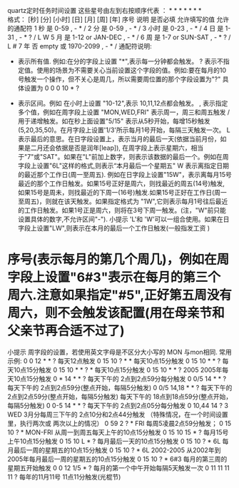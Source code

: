 quartz定时任务时间设置
这些星号由左到右按顺序代表 ：     *    *     *     *    *     *   *     
                              格式： [秒] [分] [小时] [日] [月] [周] [年] 
序号 说明 
  是否必填  允许填写的值 允许的通配符 
1  秒  是  0-59    , - * / 
2  分  是  0-59 
   , - * / 
3 小时  是  0-23   , - * / 
4  日  是  1-31   , - * ? / L W 
5  月  是  1-12 or JAN-DEC   , - * / 
6  周  是  1-7 or SUN-SAT   , - * ? / L # 
7  年  否  empty 或 1970-2099  , - * / 
通配符说明: 
* 表示所有值. 例如:在分的字段上设置 "*",表示每一分钟都会触发。 
? 表示不指定值。使用的场景为不需要关心当前设置这个字段的值。例如:要在每月的10号触发一个操作，但不关心是周几，所以需要周位置的那个字段设置为"?" 具体设置为 0 0 0 10 * ? 
- 表示区间。例如 在小时上设置 "10-12",表示 10,11,12点都会触发。 
, 表示指定多个值，例如在周字段上设置 "MON,WED,FRI" 表示周一，周三和周五触发 
/ 用于递增触发。如在秒上面设置"5/15" 表示从5秒开始，每增15秒触发(5,20,35,50)。在月字段上设置'1/3'所示每月1号开始，每隔三天触发一次。 
L 表示最后的意思。在日字段设置上，表示当月的最后一天(依据当前月份，如果是二月还会依据是否是润年[leap]), 在周字段上表示星期六，相当于"7"或"SAT"。如果在"L"前加上数字，则表示该数据的最后一个。例如在周字段上设置"6L"这样的格式,则表示“本月最后一个星期五" 
W 表示离指定日期的最近那个工作日(周一至周五). 例如在日字段上设置"15W"，表示离每月15号最近的那个工作日触发。如果15号正好是周六，则找最近的周五(14号)触发, 如果15号是周未，则找最近的下周一(16号)触发.如果15号正好在工作日(周一至周五)，则就在该天触发。如果指定格式为 "1W",它则表示每月1号往后最近的工作日触发。如果1号正是周六，则将在3号下周一触发。(注，"W"前只能设置具体的数字,不允许区间"-"). 
小提示 
'L'和 'W'可以一组合使用。如果在日字段上设置"LW",则表示在本月的最后一个工作日触发(一般指发工资 ) 
# 序号(表示每月的第几个周几)，例如在周字段上设置"6#3"表示在每月的第三个周六.注意如果指定"#5",正好第五周没有周六，则不会触发该配置(用在母亲节和父亲节再合适不过了) 
小提示 
周字段的设置，若使用英文字母是不区分大小写的 MON 与mon相同. 
常用示例: 
0 0 12 * * ? 每天12点触发 
0 15 10 ? * * 每天10点15分触发 
0 15 10 * * ? 每天10点15分触发 
0 15 10 * * ? * 每天10点15分触发 
0 15 10 * * ? 2005 2005年每天10点15分触发 
0 * 14 * * ? 每天下午的 2点到2点59分每分触发 
0 0/5 14 * * ? 每天下午的 2点到2点59分(整点开始，每隔5分触发) 
0 0/5 14,18 * * ? 每天下午的 2点到2点59分(整点开始，每隔5分触发) 
每天下午的 18点到18点59分(整点开始，每隔5分触发) 
0 0-5 14 * * ? 每天下午的 2点到2点05分每分触发 
0 10,44 14 ? 3 WED     3月分每周三下午的 2点10分和2点44分触发 （特殊情况，在一个时间设置里，执行两次或                                                             两次以上的情况） 
0 59 2 ? * FRI    每周5凌晨2点59分触发； 
0 15 10 ? * MON-FRI 从周一到周五每天上午的10点15分触发 
0 15 10 15 * ? 每月15号上午10点15分触发 
0 15 10 L * ? 每月最后一天的10点15分触发 
0 15 10 ? * 6L 每月最后一周的星期五的10点15分触发 
0 15 10 ? * 6L 2002-2005 从2002年到2005年每月最后一周的星期五的10点15分触发 
0 15 10 ? * 6#3 每月的第三周的星期五开始触发 
0 0 12 1/5 * ? 每月的第一个中午开始每隔5天触发一次 
0 11 11 11 11 ? 每年的11月11号 11点11分触发(光棍节)